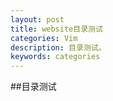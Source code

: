 ```yaml
---
layout: post
title: website目录测试
categories: Vim
description: 目录测试。
keywords: categories
---
```


##目录测试